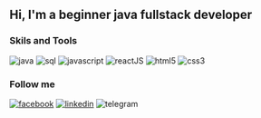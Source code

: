 ## Hi, I'm a beginner java fullstack developer 

### Skils and Tools

![java](https://img.shields.io/badge/Java-090909?style=flat&logo=Java)
![sql](https://img.shields.io/badge/SQL-090909?style=flat&logo=sql)
![javascript](https://img.shields.io/badge/JavaScript-090909?style=flat&logo=JavaScript)
![reactJS](https://img.shields.io/badge/React-090909?style=flat&logo=react)
![html5](https://img.shields.io/badge/HTML5-090909?style=flat&logo=HTML5)
![css3](https://img.shields.io/badge/CSS3-090909?style=flat&logo=CSS3)

### Follow me

[![facebook](https://img.shields.io/badge/Facebook-090909?style=flat&logo=facebook)](https://www.facebook.com/profile.php?id=100004365693157)
[![linkedin](https://img.shields.io/badge/LinkedIn-090909?style=flat&logo=linkedin)](https://www.linkedin.com/in/tati-sam)
![telegram](https://img.shields.io/badge/Telegram-090909?style=flat&logo=telegram)

